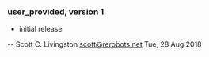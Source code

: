 ### user_provided, version 1

  * initial release

 -- Scott C. Livingston <scott@rerobots.net> Tue, 28 Aug 2018
